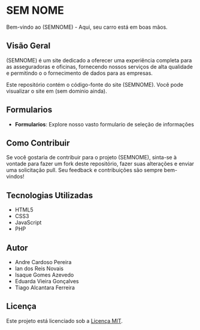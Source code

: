 # SEM NOME

Bem-vindo ao (SEMNOME) - Aqui, seu carro está em boas mãos.

## Visão Geral

(SEMNOME) é um site dedicado a oferecer uma experiência completa para as asseguradoras e oficinas, fornecendo nossos serviços de alta qualidade e permitindo o o fornecimento de dados para as empresas.

Este repositório contém o código-fonte do site (SEMNOME). Você pode visualizar o site em (sem dominio ainda).

## Formularios 

- **Formularios**: Explore nosso vasto formulario de seleção de informações

## Como Contribuir

Se você gostaria de contribuir para o projeto (SEMNOME), sinta-se à vontade para fazer um fork deste repositório, fazer suas alterações e enviar uma solicitação pull. Seu feedback e contribuições são sempre bem-vindos!

## Tecnologias Utilizadas

- HTML5
- CSS3
- JavaScript
- PHP

## Autor

- Andre Cardoso Pereira
- Ian dos Reis Novais
- Isaque Gomes Azevedo
- Eduarda Vieira Gonçalves
- Tiago Alcantara Ferreira

## Licença

Este projeto está licenciado sob a [Licença MIT](LICENSE).
